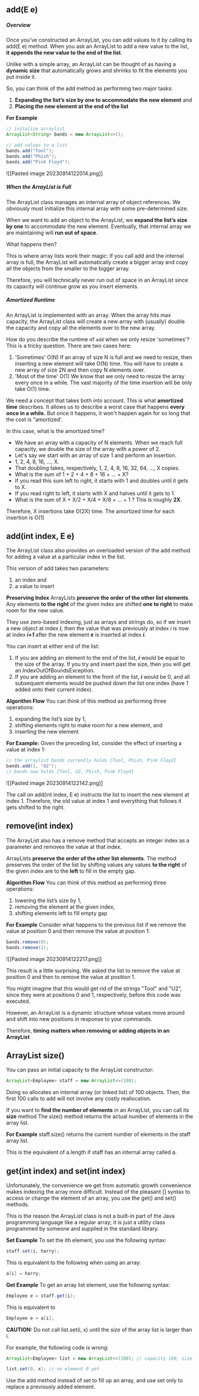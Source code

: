 ## **add(E e)**

##### Overview
Once you’ve constructed an ArrayList, you can add values to it by calling its add(E e) method.
When you ask an ArrayList to add a new value to the list, **it appends the new value to the end of the list**.

Unlike with a simple array, an ArrayList can be thought of as having a **dynamic size** that automatically grows and shrinks to fit the elements you put inside it.

So, you can think of the add method as performing two major tasks:
1. **Expanding the list’s size by one to accommodate the new element**
	and
2. **Placing the new element at the end of the list**

**For Example**
```Java
// initalize arraylist
ArrayList<String> bands = new ArrayList<>();

// add values to a list
bands.add("Tool");
bands.add("Phish");
bands.add("Pink Floyd");
```

![[Pasted image 20230914122014.png]]
##### When the ArrayList is Full
The ArrayList class manages an internal array of object references.
We obviously must initialize this internal array with some pre-determined size.

When we want to add an object to the ArrayList, we **expand the list’s size by one** to accommodate the new element.
Eventually, that internal array we are maintaining will **run out of space**.

What happens then?

This is where array lists work their magic:
If you call add and the internal array is full, the ArrayList will automatically create a bigger array and copy all the objects from the smaller to the bigger array.

Therefore, you will technically never run out of space in an ArrayList since its capacity will continue grow as you insert elements.
##### Amortized Runtime
An ArrayList is implemented with an array. When the array hits max capacity, the ArrayList class will create a new array with (usually) double the capacity and copy all the elements over to the new array.

How do you describe the runtime of `add` when we only resize 'sometimes'? 
This is a tricky question. There are two cases here:
1. 'Sometimes' O(N)
    If an array of size N is full and we need to resize, then inserting a new element will take O(N) time. You will have to create a new array of size 2N and then copy N elements over.
2. 'Most of the time' O(1)
    We know that we only need to resize the array every once in a while. 
    The vast majority of the time insertion will be only take O(1) time.

We need a concept that takes both into account. This is what **amortized time** describes.
It allows us to describe a worst case that happens **every once in a while.**
But once it happens, it won't happen again for so long that the cost is "amortized'.

In this case, what is the amortized time?
- We have an array with a capacity of N elements. When we reach full capacity, we double the size of the array with a power of 2.
- Let's say we start with an array of size 1 and perform an insertion.
- 1, 2, 4, 8, 16, ..., X.
- That doubling takes, respectively, 1, 2, 4, 8, 16, 32, 64, ..., X copies.
- What is the sum of 1 + 2 + 4 + 8 + 16 + ... + X?
- If you read this sum left to right, it starts with 1 and doubles until it gets to X.
- If you read right to left, it starts with X and halves until it gets to 1.
- What is the sum of X + X/2 + X/4 + X/8 + ... + 1 ? This is roughly **2X**.

Therefore, X insertions take O(2X) time. The amortized time for each insertion is O(1)
## **add(int index, E e)**

The ArrayList class also provides an overloaded version of the add method for adding a value at a particular index in the list.

This version of add takes two parameters:
1. an index
	and
2. a value to insert

**Preserving Index**
ArrayLists **preserve the order of the other list elements**. Any elements **to the right** of the given index are shifted **one to right** to make room for the new value.

They use zero-based indexing, just as arrays and strings do, so if we insert a new object at index **_i_**, then the value that was previously at index _i_ is now at index **_i+1_** after the new element **_e_** is inserted at index **_i_**.

You can insert at either end of the list:
1. If you are adding an element to the end of the list, **_i_** would be equal to the size of the array. If you try and insert past the size, then you will get an IndexOutOfBoundsException.
2. If you are adding an element to the front of the list, **_i_** would be 0, and all subsequent elements would be pushed down the list one index (have 1 added onto their current index).

**Algorithm Flow**
You can think of this method as performing three operations:
1. expanding the list’s size by 1,
2. shifting elements right to make room for a new element,
	and
3. inserting the new element

**For Example:**
Given the preceding list, consider the effect of inserting a value at index 1:

```Java
// the arraylist bands currently holds [Tool, Phish, Pink Floyd]
bands.add(1, "U2");
// bands now holds [Tool, U2, Phish, Pink Floyd]
```

![[Pasted image 20230914122142.png]]

The call on add(int index, E e) instructs the list to insert the new element at index 1.
Therefore, the old value at index 1 and everything that follows it gets shifted to the right.
## **remove(int index)**

The ArrayList also has a remove method that accepts an integer index as a parameter and removes the value at that index.

ArrayLists **preserve the order of the other list elements**.
The method preserves the order of the list by shifting values any values **to the right** of the given index are to the **left** to fill in the empty gap.

**Algorithm Flow**
You can think of this method as performing three operations:
1. lowering the list’s size by 1,
2. removing the element at the given index,
3. shifting elements left to fill empty gap
   
**For Example**
Consider what happens to the previous list if we remove the value at position 0 and then remove the value at position 1:
```Java
bands.remove(0);
bands.remove(1);
```

![[Pasted image 20230914122217.png]]

This result is a little surprising.
We asked the list to remove the value at position 0 and then to remove the value at position 1.

You might imagine that this would get rid of the strings "Tool" and "U2", since they were at positions 0 and 1, respectively, before this code was executed.

However, an ArrayList is a dynamic structure whose values move around and shift into new positions in response to your commands.

Therefore, **timing** **matters when removing or adding objects in an ArrayList**

## **ArrayList size()**

You can pass an initial capacity to the ArrayList constructor:
```Java
ArrayList<Employee> staff = new ArrayList<>(100);
```

Doing so allocates an internal array (or linked list) of 100 objects.
Then, the first 100 calls to add will not involve any costly reallocation.

If you want to **find the number of elements** in an ArrayList, you can call its **size** method
The size() method returns the actual number of elements in the array list.

**For Example**
staff.size()
returns the current number of elements in the staff array list.

This is the equivalent of
a.length
if staff has an internal array called a.
## **get(int index) and set(int index)**

Unfortunately, the convenience we get from automatic growth convenience makes indexing the array more difficult. Instead of the pleasant [] syntax to access or change the element of an array, you use the get() and set() methods.

This is the reason the ArrayList class is not a built-in part of the Java programming language like a regular array; it is just a utility class programmed by someone and supplied in the standard library.

**Set Example**
To set the ith element, you use the following syntax:

```Java
staff.set(i, harry);
```

This is equivalent to the following when using an array:

```Java
a[i] = harry;
```

**Get Example**
To get an array list element, use the following syntax:

```Java
Employee e = staff.get(i);
```

This is equivalent to

```Java
Employee e = a[i];
```

**CAUTION:**
Do not call list.set(i, x) until the _size_ of the array list is larger than i.

For example, the following code is wrong:
```Java
ArrayList<Employee> list = new ArrayList<>(100); // capacity 100, size 0

list.set(0, x); // no element 0 yet
```

Use the add method instead of set to fill up an array, and use set only to replace a previously added element.